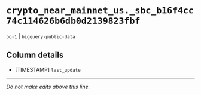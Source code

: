 # `crypto_near_mainnet_us._sbc_b16f4cc74c114626b6db0d2139823fbf`
`bq-1` | `bigquery-public-data`

## Column details
* [TIMESTAMP] `last_update`

-------------------------------------------------------------------------------
*Do not make edits above this line.*
